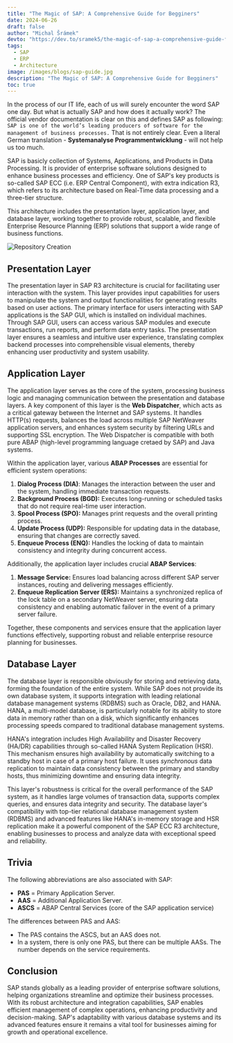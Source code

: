 ```yaml
---
title: "The Magic of SAP: A Comprehensive Guide for Begginers"
date: 2024-06-26
draft: false
author: "Michal Šrámek"
devto: "https://dev.to/sramek5/the-magic-of-sap-a-comprehensive-guide-for-begginers-19jc"
tags:
  - SAP
  - ERP
  - Architecture
image: /images/blogs/sap-guide.jpg
description: "The Magic of SAP: A Comprehensive Guide for Begginers"
toc: true
---
```


In the process of our IT life, each of us will surely encounter the word SAP one day. But what is actually SAP and how does it actually work? The official vendor documentation is clear on this and defines SAP as following: `SAP is one of the world’s leading producers of software for the management of business processes.` That is not entirely clear. Even a literal German translation - **Systemanalyse Programmentwicklung** - will not help us too much.

SAP is basicly collection of Systems, Applications, and Products in Data Processing. It is provider of enterprise software solutions designed to enhance business processes and efficiency. One of SAP's key products is so-called SAP ECC (i.e. ERP Central Component), with extra indication R3, which refers to its architecture based on Real-Time data processing and a three-tier structure. 

This architecture includes the presentation layer, application layer, and database layer, working together to provide robust, scalable, and flexible Enterprise Resource Planning (ERP) solutions that support a wide range of business functions.

![Repository Creation](/images/blogs/sap-r3-architecture.png)

## Presentation Layer

The presentation layer in SAP R3 architecture is crucial for facilitating user interaction with the system. This layer provides input capabilities for users to manipulate the system and output functionalities for generating results based on user actions. The primary interface for users interacting with SAP applications is the SAP GUI, which is installed on individual machines. Through SAP GUI, users can access various SAP modules and execute transactions, run reports, and perform data entry tasks. The presentation layer ensures a seamless and intuitive user experience, translating complex backend processes into comprehensible visual elements, thereby enhancing user productivity and system usability.

## Application Layer

The application layer serves as the core of the system, processing business logic and managing communication between the presentation and database layers. A key component of this layer is the **Web Dispatcher**, which acts as a critical gateway between the Internet and SAP systems. It handles HTTP(s) requests, balances the load across multiple SAP NetWeaver application servers, and enhances system security by filtering URLs and supporting SSL encryption. The Web Dispatcher is compatible with both pure ABAP (high-level programming language cretaed by SAP) and Java systems.

Within the application layer, various **ABAP Processes** are essential for efficient system operations:

1. **Dialog Process (DIA)**: Manages the interaction between the user and the system, handling immediate transaction requests.
2. **Background Process (BGD):** Executes long-running or scheduled tasks that do not require real-time user interaction.
3. **Spool Process (SPO):** Manages print requests and the overall printing process.
4. **Update Process (UDP):** Responsible for updating data in the database, ensuring that changes are correctly saved.
5. **Enqueue Process (ENQ):** Handles the locking of data to maintain consistency and integrity during concurrent access.

Additionally, the application layer includes crucial **ABAP Services**:

1. **Message Service:** Ensures load balancing across different SAP server instances, routing and delivering messages efficiently.
2. **Enqueue Replication Server (ERS):** Maintains a synchronized replica of the lock table on a secondary NetWeaver server, ensuring data consistency and enabling automatic failover in the event of a primary server failure.

Together, these components and services ensure that the application layer functions effectively, supporting robust and reliable enterprise resource planning for businesses.

## Database Layer

The database layer is responsible obviously for storing and retrieving data, forming the foundation of the entire system. While SAP does not provide its own database system, it supports integration with leading relational database management systems (RDBMS) such as Oracle, DB2, and HANA. HANA, a multi-model database, is particularly notable for its ability to store data in memory rather than on a disk, which significantly enhances processing speeds compared to traditional database management systems.

HANA's integration includes High Availability and Disaster Recovery (HA/DR) capabilities through so-called HANA System Replication (HSR). This mechanism ensures high availability by automatically switching to a standby host in case of a primary host failure. It uses _synchronous_ data replication to maintain data consistency between the primary and standby hosts, thus minimizing downtime and ensuring data integrity.

This layer's robustness is critical for the overall performance of the SAP system, as it handles large volumes of transaction data, supports complex queries, and ensures data integrity and security. The database layer's compatibility with top-tier relational database management system (RDBMS) and advanced features like HANA's in-memory storage and HSR replication make it a powerful component of the SAP ECC R3 architecture, enabling businesses to process and analyze data with exceptional speed and reliability.

## Trivia

The following abbreviations are also associated with SAP:
- **PAS** = Primary Application Server.
- **AAS** = Additional Application Server.
- **ASCS** = ABAP Central Services (core of the SAP application service)

The differences between PAS and AAS: 
- The PAS contains the ASCS, but an AAS does not. 
- In a system, there is only one PAS, but there can be multiple AASs. The number depends on the service requirements.

## Conclusion

SAP stands globally as a leading provider of enterprise software solutions, helping organizations streamline and optimize their business processes. With its robust architecture and integration capabilities, SAP enables efficient management of complex operations, enhancing productivity and decision-making. SAP's adaptability with various database systems and its advanced features ensure it remains a vital tool for businesses aiming for growth and operational excellence.